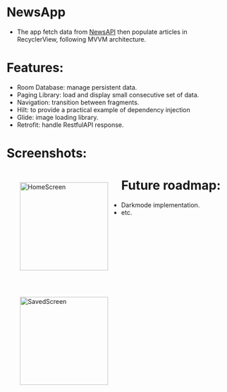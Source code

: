 # NewsApp

+ The app fetch data from [NewsAPI](newsapi.org) then populate articles in RecyclerView, following MVVM architecture.

# Features:
+ Room Database: manage persistent data.
+ Paging Library: load and display small consecutive set of data.
+ Navigation: transition between fragments.
+ Hilt: to provide a practical example of dependency injection
+ Glide: image loading library.
+ Retrofit: handle RestfulAPI response.

# Screenshots:
<img src="https://user-images.githubusercontent.com/65835364/125552454-10fff74a-807d-4e46-bbb8-0f11cfc7d6fd.png?raw=true"
     alt="HomeScreen"
     style="float: left; margin: 30px;"
     width="200"/> <img src="https://user-images.githubusercontent.com/65835364/125552467-c0b0c828-9b9f-48e7-8d4a-bec2291847db.png?raw=true"
     alt="SavedScreen"
     style="float: left; margin: 30px;"
     width="200"/>
     
# Future roadmap: 
+ Darkmode implementation.
+ etc.
